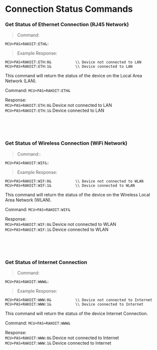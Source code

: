 # Connection Status Commands

### Get Status of Ethernet Connection (RJ45 Network)
> Command:

```plaintext
MCU+PAS+RAKOIT:ETH&:
```

> Example Response:

```plaintext
MCU+PAS+RAKOIT:ETH:0&           \\ Device not connected to LAN
MCU+PAS+RAKOIT:ETH:1&           \\ Device connected to LAN
```
This command will return the status of the device on the Local Area Network (LAN).  

Command: `MCU+PAS+RAKOIT:ETH&`

Response: <br>`MCU+PAS+RAKOIT:ETH:0&` Device not connected to LAN<br>`MCU+PAS+RAKOIT:ETH:1&` Device connected to LAN

<br><br><br> 
### Get Status of Wireless Connection (WiFi Network)
>Command::

```plaintext
MCU+PAS+RAKOIT:WIF&:
```

> Example Response:

```plaintext
MCU+PAS+RAKOIT:WIF:0&           \\ Device not connected to WLAN
MCU+PAS+RAKOIT:WIF:1&           \\ Device connected to WLAN
```
This command will return the status of the device on the Wireless Local Area Network (WLAN).  

Command: `MCU+PAS+RAKOIT:WIF&`

Response: <br>`MCU+PAS+RAKOIT:WIF:0&` Device not connected to WLAN<br>`MCU+PAS+RAKOIT:WIF:1&` Device connected to WLAN

<br><br><br>  
### Get Status of Internet Connection
>Command:

```plaintext
MCU+PAS+RAKOIT:WWW&:
```

> Example Response:

```plaintext
MCU+PAS+RAKOIT:WWW:0&           \\ Device not connected to Internet
MCU+PAS+RAKOIT:WWW:1&           \\ Device connected to Internet
```
This command will return the status of the device Internet Connection.  

Command: `MCU+PAS+RAKOIT:WWW&`

Response: <br>`MCU+PAS+RAKOIT:WWW:0&` Device not connected to Internet<br>`MCU+PAS+RAKOIT:WWW:1&` Device connected to Internet<br> 